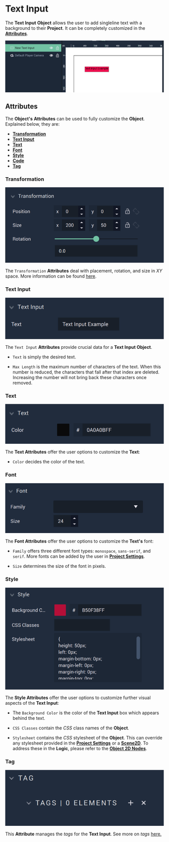 # Text Input

The **Text Input** **Object** allows the user to add singleline text with a background to their **Project**. It can be completely customized in the [**Attributes**](textinput.md#attributes).

![Text Input.](../../../.gitbook/assets/textinputexample.png)

## Attributes


The **Object's** **Attributes** can be used to fully customize the **Object**. Explained below, they are:

* [**Transformation**](textinput.md#transformation)
* [**Text Input**](textinput.md#text-input)
* [**Text**](textinput.md#text)
* [**Font**](textinput.md#font)
* [**Style**](textinput.md#style)
* [**Code**](textinput.md#code)
* [**Tag**](textinput.md#tag)

### Transformation

![Transformation Attributes.](../../../.gitbook/assets/textinputimage220232.png)

The `Transformation` **Attributes** deal with placement, rotation, and size in *XY* space. More information can be found [here](../../attributes/common-attributes/transformation/README.md).

### Text Input

![Text Input Attributes.](../../../.gitbook/assets/textinputtextinputatts20232.png)

The `Text Input` **Attributes** provide crucial data for a **Text Input Object**.

* `Text` is simply the desired text.

* `Max Length` is the maximum number of characters of the text. When this number is reduced, the characters that fall after that index are deleted. Increasing the number will not bring back these characters once removed. 

### Text 

![Text Attributes.](../../../.gitbook/assets/textinputtextatts20232.png)

The **Text Attributes** offer the user options to customize the **Text**:

* `Color` decides the color of the text.

### Font

![Font Attributes.](../../../.gitbook/assets/textinputfontatts20232.png)

The **Font Attributes** offer the user options to customize the **Text's** font:

* `Family` offers three different font types: `monospace`, `sans-serif`, and `serif`. More fonts can be added by the user in [**Project Settings**](../../../modules/project-settings/fonts.md).

* `Size` determines the size of the font in pixels.

### Style

![Style Attributes.](../../../.gitbook/assets/textinputstyleatts20232.png)

The **Style Attributes** offer the user options to customize further visual aspects of the **Text Input**:

* The `Background Color` is the color of the **Text Input** box which appears behind the text.

* `CSS Classes` contain the *CSS* class names of the **Object**. 

* `Stylesheet` contains the *CSS* stylesheet of the **Object**. This can override any stylesheet provided in the [**Project Settings**](../../../modules/project-settings/style.md) or a [**Scene2D**](../../project-objects/scene2d.md). To address these in the **Logic**, please refer to the [**Object 2D Nodes**](../../../toolbox/incari/object2d/README.md).


### Tag

![Tag Attributes.](../../../.gitbook/assets/buttonattstag.png)

This **Attribute** manages the *tags* for the **Text Input**. See more on *tags* [here.](../../attributes/common-attributes/tag.md)
